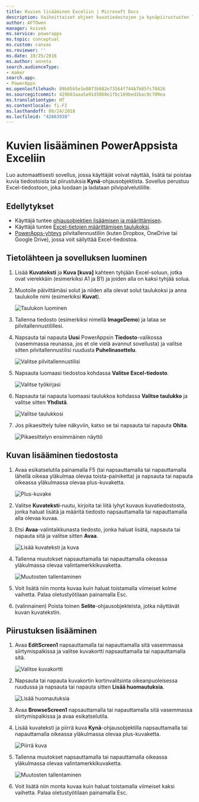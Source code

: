 ```yaml
---
title: Kuvien lisääminen Exceliin | Microsoft Docs
description: Vaiheittaiset ohjeet kuvatiedostojen ja kynäpiirustusten lisäämiseen Exceliin pilvipalvelutilillä
author: AFTOwen
manager: kvivek
ms.service: powerapps
ms.topic: conceptual
ms.custom: canvas
ms.reviewer: ''
ms.date: 10/25/2016
ms.author: anneta
search.audienceType:
- maker
search.app:
- PowerApps
ms.openlocfilehash: 89b05b5e1e8073b082e73564f744b7b85fc70426
ms.sourcegitcommit: 429b83aaa5a91d5868e1fbc169bed1bac0c709ea
ms.translationtype: HT
ms.contentlocale: fi-FI
ms.lasthandoff: 08/24/2018
ms.locfileid: "42863938"
---
```

# <a name="add-images-to-excel-from-powerapps"></a>Kuvien lisääminen PowerAppsista Exceliin
Luo automaattisesti sovellus, jossa käyttäjät voivat näyttää, lisätä tai poistaa kuvia tiedostoista tai piirustuksia **Kynä**-ohjausobjektista. Sovellus perustuu Excel-tiedostoon, joka luodaan ja ladataan pilvipalvelutilille.

## <a name="prerequisites"></a>Edellytykset

* Käyttäjä tuntee [ohjausobjektien lisäämisen ja määrittämisen](add-configure-controls.md).
* Käyttäjä tuntee [Excel-tietojen määrittämisen taulukoksi](https://support.office.com/article/Format-an-Excel-table-6789619F-C889-495C-99C2-2F971C0E2370?ui=en-US&rs=en-US&ad=US).
* [PowerApps-yhteys](add-data-connection.md) pilvitallennustiliin (kuten Dropbox, OneDrive tai Google Drive), jossa voit säilyttää Excel-tiedostoa.

## <a name="create-the-data-source-and-the-app"></a>Tietolähteen ja sovelluksen luominen
1. Lisää **Kuvateksti** ja **Kuva [kuva]** kahteen tyhjään Excel-soluun, jotka ovat vierekkäin (esimerkiksi A1 ja B1) ja joiden alla on kaksi tyhjää solua.
2. Muotoile päivittämäsi solut ja niiden alla olevat solut taulukoksi ja anna taulukolle nimi (esimerkiksi **Kuvat**).
   
    ![Taulukon luominen](./media/add-images-to-excel/create-table.png)
3. Tallenna tiedosto (esimerkiksi nimellä **ImageDemo**) ja lataa se pilvitallennustilillesi.
4. Napsauta tai napauta **Uusi** PowerAppsin **Tiedosto**-valikossa (vasemmassa reunassa, jos et ole vielä avannut sovellusta) ja valitse sitten pilvitallennustilisi ruudusta **Puhelinasettelu**.
   
    ![Valitse pilvitallennustilisi](./media/add-images-to-excel/select-account.png)
5. Napsauta luomaasi tiedostoa kohdassa **Valitse Excel-tiedosto**.
   
    ![Valitse työkirjasi](./media/add-images-to-excel/select-workbook.png)
6. Napsauta tai napauta luomaasi taulukkoa kohdassa **Valitse taulukko** ja valitse sitten **Yhdistä**.
   
    ![Valitse taulukkosi](./media/add-images-to-excel/select-table.png)
7. Jos pikaesittely tulee näkyviin, katso se tai napsauta tai napauta **Ohita**.
   
    ![Pikaesittelyn ensimmäinen näyttö](./media/add-images-to-excel/quick-tour.png)

## <a name="add-an-image-from-a-file"></a>Kuvan lisääminen tiedostosta
1. Avaa esikatselutila painamalla F5 (tai napsauttamalla tai napauttamalla lähellä oikeaa yläkulmaa olevaa toista-painiketta) ja napsauta tai napauta oikeassa yläkulmassa olevaa plus-kuvaketta.
   
    ![Plus-kuvake](./media/add-images-to-excel/plus-icon.png)
2. Valitse **Kuvateksti**-ruutu, kirjoita tai liitä lyhyt kuvaus kuvatiedostosta, jonka haluat lisätä ja määritä tiedosto napsauttamalla tai napauttamalla alla olevaa kuvaa.
3. Etsi **Avaa**-valintaikkunasta tiedosto, jonka haluat lisätä, napsauta tai napauta sitä ja valitse sitten **Avaa**.
   
    ![Lisää kuvateksti ja kuva](./media/add-images-to-excel/add-image.png)
4. Tallenna muutokset napsauttamalla tai napauttamalla oikeassa yläkulmassa olevaa valintamerkkikuvaketta.
   
    ![Muutosten tallentaminen](./media/add-images-to-excel/checkmark-icon.png)
5. Voit lisätä niin monta kuvaa kuin haluat toistamalla viimeiset kolme vaihetta. Palaa oletustyötilaan painamalla Esc.
6. (valinnainen) Poista toinen **Selite**-ohjausobjekteista, jotka näyttävät kuvan kuvatekstin.

## <a name="add-a-drawing"></a>Piirustuksen lisääminen
1. Avaa **EditScreen1** napsauttamalla tai napauttamalla sitä vasemmassa siirtymispalkissa ja valitse kuvakortti napsauttamalla tai napauttamalla sitä.
   
    ![Valitse kuvakortti](./media/add-images-to-excel/select-card.png)
2. Napsauta tai napauta kuvakortin kortinvalitsinta oikeanpuoleisessa ruudussa ja napsauta tai napauta sitten **Lisää huomautuksia**.
   
    ![Lisää huomautuksia](./media/add-images-to-excel/add-notes.png)
3. Avaa **BrowseScreen1** napsauttamalla tai napauttamalla sitä vasemmassa siirtymispalkissa ja avaa esikatselutila.
4. Lisää kuvateksti ja piirrä kuva **Kynä**-ohjausobjektilla napsauttamalla tai napauttamalla oikeassa yläkulmassa olevaa plus-kuvaketta.
   
    ![Piirrä kuva](./media/add-images-to-excel/draw-picture.png)
5. Tallenna muutokset napsauttamalla tai napauttamalla oikeassa yläkulmassa olevaa valintamerkkikuvaketta.
   
    ![Muutosten tallentaminen](./media/add-images-to-excel/checkmark-icon.png)
6. Voit lisätä niin monta kuvaa kuin haluat toistamalla viimeiset kaksi vaihetta. Palaa oletustyötilaan painamalla Esc.

